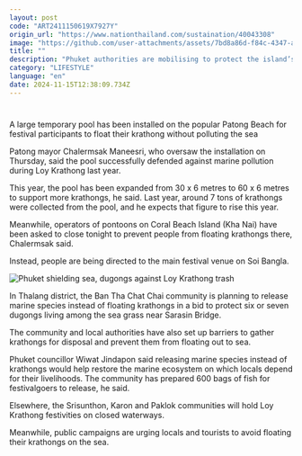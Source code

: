 ```yaml
---
layout: post
code: "ART2411150619X7927Y"
origin_url: "https://www.nationthailand.com/sustaination/40043308"
image: "https://github.com/user-attachments/assets/7bd8a86d-f84c-4347-ae0e-662b9b308503"
title: ""
description: "Phuket authorities are mobilising to protect the island’s marine life, including endangered dugongs, from a surge of festival debris during tonight's Loy Krathong celebrations."
category: "LIFESTYLE"
language: "en"
date: 2024-11-15T12:38:09.734Z
---
```


# 









A large temporary pool has been installed on the popular Patong Beach for festival participants to float their krathong without polluting the sea

Patong mayor Chalermsak Maneesri, who oversaw the installation on Thursday, said the pool successfully defended against marine pollution during Loy Krathong last year.

This year, the pool has been expanded from 30 x 6 metres to 60 x 6 metres to support more krathongs, he said. Last year, around 7 tons of krathongs were collected from the pool, and he expects that figure to rise this year.

Meanwhile, operators of pontoons on Coral Beach Island (Kha Nai) have been asked to close tonight to prevent people from floating krathongs there, Chalermsak said.

Instead, people are being directed to the main festival venue on Soi Bangla.

  ![Phuket shielding sea, dugongs against Loy Krathong trash](https://github.com/user-attachments/assets/93521554-14f1-4257-903c-8628c35976f4)

In Thalang district, the Ban Tha Chat Chai community is planning to release marine species instead of floating krathongs in a bid to protect six or seven dugongs living among the sea grass near Sarasin Bridge.

The community and local authorities have also set up barriers to gather krathongs for disposal and prevent them from floating out to sea.

Phuket councillor Wiwat Jindapon said releasing marine species instead of krathongs would help restore the marine ecosystem on which locals depend for their livelihoods. The community has prepared 600 bags of fish for festivalgoers to release, he said.

Elsewhere, the Srisunthon, Karon and Paklok communities will hold Loy Krathong festivities on closed waterways.

Meanwhile, public campaigns are urging locals and tourists to avoid floating their krathongs on the sea.

